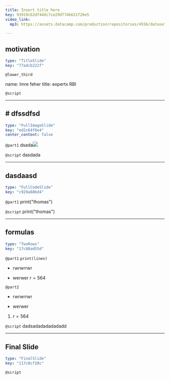 ```yaml
---
title: Insert title here
key: 93919c62df44dc7ce29df74b631f26e5
video_link:
  mp3: https://assets.datacamp.com/production/repositories/4556/datasets/7f133d914b59dc56e97691a0a346951608284fb5/ch1DE_full.mp3

---
```

## motivation

```yaml
type: "TitleSlide"
key: "77adcb222f"
```

`@lower_third`

name: Imre feher
title: expertx RBI


`@script`



---
## # **dfssdfsd**

```yaml
type: "FullImageSlide"
key: "ed2c64f6e4"
center_content: false
```

`@part1`
dsada![](https://assets.datacamp.com/production/repositories/4556/datasets/66b3a75fb0fe35472e32a9d4188527fa589bac95/Bad.jpg)


`@script`
dasdada


---
## dasdaasd

```yaml
type: "FullCodeSlide"
key: "c929a88bd4"
```

`@part1`
print("thomas")


`@script`
print("thomas")


---
## formulas

```yaml
type: "TwoRows"
key: "17c88ad55d"
```

`@part1`
`print(linen)`
 
- rwrwrrwr

- werwer $r=564$


`@part2`
- rwrwrrwr

- werwer 

1. $r=564$


`@script`
dadsadadadadadadd


---
## Final Slide

```yaml
type: "FinalSlide"
key: "117c0cf20c"
```

`@script`


